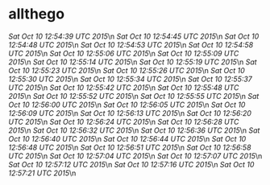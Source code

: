 # allthego
*Sat Oct 10 12:54:39 UTC 2015*\n
*Sat Oct 10 12:54:45 UTC 2015*\n
*Sat Oct 10 12:54:48 UTC 2015*\n
*Sat Oct 10 12:54:53 UTC 2015*\n
*Sat Oct 10 12:54:58 UTC 2015*\n
*Sat Oct 10 12:55:06 UTC 2015*\n
*Sat Oct 10 12:55:09 UTC 2015*\n
*Sat Oct 10 12:55:14 UTC 2015*\n
*Sat Oct 10 12:55:19 UTC 2015*\n
*Sat Oct 10 12:55:23 UTC 2015*\n
*Sat Oct 10 12:55:26 UTC 2015*\n
*Sat Oct 10 12:55:30 UTC 2015*\n
*Sat Oct 10 12:55:34 UTC 2015*\n
*Sat Oct 10 12:55:37 UTC 2015*\n
*Sat Oct 10 12:55:42 UTC 2015*\n
*Sat Oct 10 12:55:48 UTC 2015*\n
*Sat Oct 10 12:55:52 UTC 2015*\n
*Sat Oct 10 12:55:55 UTC 2015*\n
*Sat Oct 10 12:56:00 UTC 2015*\n
*Sat Oct 10 12:56:05 UTC 2015*\n
*Sat Oct 10 12:56:09 UTC 2015*\n
*Sat Oct 10 12:56:13 UTC 2015*\n
*Sat Oct 10 12:56:20 UTC 2015*\n
*Sat Oct 10 12:56:24 UTC 2015*\n
*Sat Oct 10 12:56:28 UTC 2015*\n
*Sat Oct 10 12:56:32 UTC 2015*\n
*Sat Oct 10 12:56:36 UTC 2015*\n
*Sat Oct 10 12:56:40 UTC 2015*\n
*Sat Oct 10 12:56:44 UTC 2015*\n
*Sat Oct 10 12:56:48 UTC 2015*\n
*Sat Oct 10 12:56:51 UTC 2015*\n
*Sat Oct 10 12:56:58 UTC 2015*\n
*Sat Oct 10 12:57:04 UTC 2015*\n
*Sat Oct 10 12:57:07 UTC 2015*\n
*Sat Oct 10 12:57:12 UTC 2015*\n
*Sat Oct 10 12:57:16 UTC 2015*\n
*Sat Oct 10 12:57:21 UTC 2015*\n
